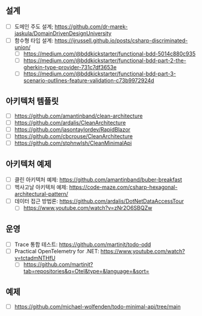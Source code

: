 ## 설계
- [ ] 도메인 주도 설계; https://github.com/dr-marek-jaskula/DomainDrivenDesignUniversity
- [ ] 함수형 타입 설계: https://ijrussell.github.io/posts/csharp-discriminated-union/
  - [ ] https://medium.com/@bddkickstarter/functional-bdd-5014c880c935
  - [ ] https://medium.com/@bddkickstarter/functional-bdd-part-2-the-gherkin-type-provider-731c7df3653e
  - [ ] https://medium.com/@bddkickstarter/functional-bdd-part-3-scenario-outlines-feature-validation-c73b9972924d

## 아키텍처 템플릿
- [ ] https://github.com/amantinband/clean-architecture
- [ ] https://github.com/ardalis/CleanArchitecture
- [ ] https://github.com/jasontaylordev/RapidBlazor
- [ ] https://github.com/cbcrouse/CleanArchitecture
- [ ] https://github.com/stphnwlsh/CleanMinimalApi

## 아키텍처 예제
- [ ] 클린 아키텍처 예제: https://github.com/amantinband/buber-breakfast
- [ ] 헥사고날 아키텍처 예제: https://code-maze.com/csharp-hexagonal-architectural-pattern/
- [ ] 데이터 접근 방법론: https://github.com/ardalis/DotNetDataAccessTour
  - [ ] https://www.youtube.com/watch?v=zNr2O6SBQZw

## 운영
- [ ] Trace 통합 테스트: https://github.com/martinjt/todo-odd
- [ ] Practical OpenTelemetry for .NET: https://www.youtube.com/watch?v=tctadmNTHfU
  - [ ] https://github.com/martinjt?tab=repositories&q=Otel&type=&language=&sort=

## 예제
- [ ] https://github.com/michael-wolfenden/todo-minimal-api/tree/main